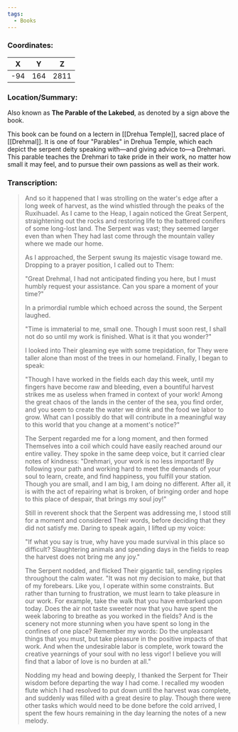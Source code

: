 ```yaml
---
tags:
  - Books
---
```


### Coordinates:
| **X** | **Y**| **Z** |
|:-----:|:----:|:-----:|
|-94  |164   |2811  |

### Location/Summary:
Also known as **The Parable of the Lakebed**, as denoted by a sign above the book.

This book can be found on a lectern in [[Drehua Temple]], sacred place of [[Drehmal]]. It is one of four "Parables" in Drehua Temple, which each depict the serpent deity speaking with—and giving advice to—a Drehmari. This parable teaches the Drehmari to take pride in their work, no matter how small it may feel, and to pursue their own passions as well as their work.

### Transcription:
> And so it happened that I was strolling on the water's edge after a long week of harvest, as the wind whistled through the peaks of the Ruxihuadel. As I came to the Heap, I again noticed the Great Serpent, straightening out the rocks and restoring life to the battered conifers of some long-lost land. The Serpent was vast; they seemed larger even than when They had last come through the mountain valley where we made our home.
>
> As I approached, the Serpent swung its majestic visage toward me. Dropping to a prayer position, I called out to Them:
>
> "Great Drehmal, I had not anticipated finding you here, but I must humbly request your assistance. Can you spare a moment of your time?"
>
> In a primordial rumble which echoed across the sound, the Serpent laughed.
>
> "Time is immaterial to me, small one. Though I must soon rest, I shall not do so until my work is finished. What is it that you wonder?"
>
> I looked into Their gleaming eye with some trepidation, for They were taller alone than most of the trees in our homeland. Finally, I began to speak:
>
> "Though I have worked in the fields each day this week, until my fingers have become raw and bleeding, even a bountiful harvest strikes me as useless when framed in context of your work! Among the great chaos of the lands in the center of the sea, you find order, and you seem to create the water we drink and the food we labor to grow. What can I possibly do that will contribute in a meaningful way to this world that you change at a moment's notice?"
>
> The Serpent regarded me for a long moment, and then formed Themselves into a coil which could have easily reached around our entire valley. They spoke in the same deep voice, but it carried clear notes of kindness: "Drehmari, your work is no less important! By following your path and working hard to meet the demands of your soul to learn, create, and find happiness, you fulfill your station. Though you are small, and I am big, I am doing no different. After all, it is with the act of repairing what is broken, of bringing order and hope to this place of despair, that brings my soul joy!"
>
> Still in reverent shock that the Serpent was addressing me, I stood still for a moment and considered Their words, before deciding that they did not satisfy me. Daring to speak again, I lifted up my voice:
>
> "If what you say is true, why have you made survival in this place so difficult? Slaughtering animals and spending days in the fields to reap the harvest does not bring me any joy."
>
> The Serpent nodded, and flicked Their gigantic tail, sending ripples throughout the calm water. "It was not my decision to make, but that of my forebears. Like you, I operate within some constraints. But rather than turning to frustration, we must learn to take pleasure in our work. For example, take the walk that you have embarked upon today. Does the air not taste sweeter now that you have spent the week laboring to breathe as you worked in the fields? And is the scenery not more stunning when you have spent so long in the confines of one place? Remember my words: Do the unpleasant things that you must, but take pleasure in the positive impacts of that work. And when the undesirable labor is complete, work toward the creative yearnings of your soul with no less vigor! I believe you will find that a labor of love is no burden at all."
>
> Nodding my head and bowing deeply, I thanked the Serpent for Their wisdom before departing the way I had come. I recalled my wooden flute which I had resolved to put down until the harvest was complete, and suddenly was filled with a great desire to play. Though there were other tasks which would need to be done before the cold arrived, I spent the few hours remaining in the day learning the notes of a new melody.

